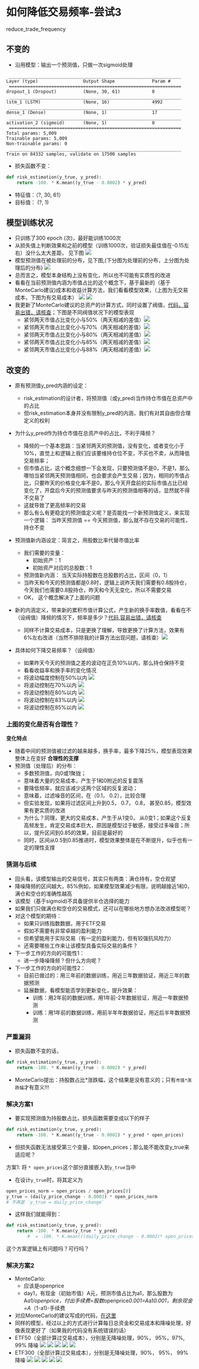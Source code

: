 # 如何降低交易频率-尝试3
reduce_trade_frequency

## 不变的
- 沿用模型：输出一个预测值，只做一次sigmoid处理
```
 _________________________________________________________________
Layer (type)                 Output Shape              Param #
 =================================================================
dropout_1 (Dropout)          (None, 30, 61)            0
 _________________________________________________________________
lstm_1 (LSTM)                (None, 16)                4992
 _________________________________________________________________
dense_1 (Dense)              (None, 1)                 17
 _________________________________________________________________
activation_2 (sigmoid)       (None, 1)                 0
 =================================================================
Total params: 5,009
Trainable params: 5,009
Non-trainable params: 0
 _________________________________________________________________
Train on 84332 samples, validate on 17500 samples
```
- 损失函数不变：
```python
def risk_estimation(y_true, y_pred):
    return -100. * K.mean((y_true - 0.0002) * y_pred)
```

- 特征值：（?, 30, 61）
- 目标值： (?, 1)

## 模型训练状况
- 只训练了300 epoch (次)，最好能训练1000次
- 从损失值上判断效果和之前的模型（训练1000次，验证损失最佳值在-0.15左右）没什么太大差距， 见下图
![](https://lh3.googleusercontent.com/CQw-U9vireeGK4-7ljRVw8mv8tIdhiMQCP-Lts4J2siMCCMRXowy4125Zpse5egQi1HaJvj3xOKVndvN1rMLb2zkZ-d9bd6yuGgaCcPDfYzW9hxt6HPEBotAskeONHlGidK151KxhumI5OOU4YJdWaaDiDjquu-bZ5M8LHCMrt19aDD1Hf1k2Fc283xnrGB1TqlITYkIJO4YnArV1eqW0evD2BmYy-hbtAlGymtDHfIeBLGExs4fnx7o1v0V9_v2LjO9V_4Vi8bkmzzv-CtqP9ReL-FhmtfzKIG3icaXBKbbL2gVGDy-r2mmrwQTvtx5ylAytgd7JxIIdB66bf-m7K4yIqIgPvQ7TAGTOEErAEtawCiiD5XkOPb_qlrQa3W7nbOGjxqal3PKOTMiSHGX0PWN83gjt5cO0wXO7QdDRpnk5i_9Tbbvf3upKCatz0On0ROboJTuZj8pa1dVY6sxL3RcMjiDDMu-Conehob52nePQi80mGSCD1MTKe-x3iKyvXlMGDHM5GPxtGAJJrir60lhsMwcYAPxFZ8DzcRdlbJjqqa_8g15OFf-2gLVmvTrFsXGLPCQlYt_a-oqRb7Cfx6LZRzgYtf2NveX1PKGGFeh5HuZmhlyvXBn=w686-h1136-no)
- 模型预测值在被处理前的分布，见下图,(下分图为处理前的分布，上分图为处理后的分布)
![](https://lh3.googleusercontent.com/yjmnE6AlxIsuQrf6AYepbjXIZ0B5v54lhsm1yHAvlVnACRBWoeYJv3GxfeVq61gy66bBLl9affVqBVLU-rAZpEI2vkvhrlOXWipclXWomQx_o_Wys4A5kBA7PfDXSib1o8FFHxtPX5Cvtl4_gUKOTSFsgR-t_l8JGb_X7yjUaTVhELeC98ifkPIdzJN6UxodRkDzCACsXrBjcS2BoMMhQItEkzdIRA9e2qXzwKyRvyikrPOWf1dAZyGPQaMUasZsnU7oPIbSmH5gRgYIykXWeJeCn7cVCuKG8NxccT7eNtMghkhNjSgrpyf_yb69yI-PrFOozJhZbXuXRE5hAOWsK_r2lfNaqbX2ZDe1N1_AhmaarOqj9RPXwQHpXCZEM6rXu6KZ8kjQLbqhCVs9ZYdNn0CP628JwUFn6shramNNdGcm2R4Mqia-VKs4RnxLGtugm1LIbdAGvh3m6uZUJGjsKHK4hy-2yB9-3RvayeVhlcWvmGCN6x-j5GN4W4eSQRYA5f_ObOX4FXTD4IXpkCYML0NlErftM7QEvbAKff7c5Gy9X80nZgfxM8feh7V3_m_8nqBHTreqnAXRs6wLtDksDlrA4gDMsCuTS2gIkRpqwoK_lrqdh9pQxLDI=w612-h1136-no)
- 总而言之，模型本身结构上没有变化，所以也不可能有实质性的改进
- 看看在当前预测值内涵为市值占比的这个概念下，基于最新的（基于MonteCarlo建议)成本和收益计算方法，我们看看模型效果，（上图为无交易成本，下图为有交易成本）
![](https://lh3.googleusercontent.com/LLGaW6L4dymCc_sav32qADqoYdNDblj84-nlVIfYW5hzO5QDxDQL13R3wHnxdx4jKpXS483YLRGEqY2HVfH_C8ZQvR9-S7G-fHpbk-UNV_PBhagPLWgstdNFiiLnKXz3NnNBx07_mvT51mlktNjMlZxTy3l06n82KQGQpw4tNKKclBVt-wala5QD_xCcXVM2hiKYDGTi77q5mljerOCXfMi4-3pnV0WTTntt0t1uXMCQ0yX9yKyYnxMqe0DgwK9AXRudOrG6X58TMQLTEV_IwBXUGyKiGGF8UuXjNKMexh7CrPz1pm-RuIR9kZLgEFc1Hd9-EovIBzgZmAak-Wuic0_TxynY_0kXcTTZUAVYQoZpGzZN28G-hJCkMMVjwfjUB5bo91RiRLw7qon6Yr5KDeXNZMpgZqX3CGXYIdfkhJUd54sjGbxC69cfrFIao4L8piqmE1P3SGi9e4pvETjDCVDM7gyZf9nm2mX48U-KQWPOiB5VxDsfQ7xHeX6hl7sAR-fUszVgBgyHpDjt3lMnmsvsrXRCbqMKV1SP4PEgSf-sYtW3mhy9mHgkEuGt0OJBp2EeY9KdLJ2wH03_VpuJWW6f3Mn85yjcjgQyS1w-4EUZf56zIpzzinzk=w2238-h1136-no)
![](https://lh3.googleusercontent.com/p4hmnKOZ6-JUVtQpIRbWLLrQS2U0uevY6-vfxQKMUbwiUmIIlANeVxUdO8Tr6YakfPkS1Vg14AIeLwb5jGWA_bk9H4oWp-_CcZ8K1In5MK0YV0LwdCu9Ckr2By7QNiEHXpXHmRw4G0wLPLgRTEdWXCx4FINBThdGA8UJ9x5sDdtACnj8igW7aUAZpRKa9S6W-QgDUAQZDGAQCXGM9Q9JLBwdvTYvvIAHaa3_vROZGYtzwGGGk9FhnxEvYEQSZ2tkeCMz9bI2PtTe7bEHCWLxw8-f70xsqpJK_aFDPiURG1oAmgm4geDTfALa-sX4wIgEEIFJxqVu98-_fqbHgim67dzavsqJNnCSUxwqCmpWKwO3D-gTaetwNF08KVzoBBijIV0MWtCMyOQ-Hc6xJu00mHWzhlwpoIgQEI7ndvLoUeMzPDF9Vebyfy2e4mLG5KfhLTJ8K4LAMN9zVCthWs_c9nbTVDR4g0ViN9IgxFijY3fsB6mG8LPwSS9rlsnBJpjSdlwSi7ZUvxhMTquo2XPmy0DZXx224etNZQsroihfwSBX6dljL2JOWlS82pQoEjRlAsK86W_2VdYxdDCVpSLRxWvnPpIIINh2Yg4UYeRh0_uZwE5QV7z--v1i=w2238-h1136-no)
- 我更新了MonteCarlo建议的总资产的计算方式，同时设置了阀值，[代码，容易出错，请核查](https://github.com/EmbraceLife/LIE/blob/master/my_utils/viz_03_stock_02_ETF_predict_return_plots.py#L284)；下图是不同阀值状况下的模型表现
	- 紧邻两天市值占比变化小与50%（两天相减的差值）![](https://lh3.googleusercontent.com/wCjXegaxLHSoqP2rbXOqC-xH64lGTLOS69Ybtzt6pWLQVsX7JwpmKhA9joY_ATkLi1C8DNEJdL8IvESEarCcoOWqsoiTgU7PXMrhBrU51NBoYIOYb6eZqVGALVZBPavdamAzZxpAuQVioCfRIfc1LOVQaithp_VGdwKHofAOIDPb8FEjwPbTdVCBkHOnJKLSi_W0XmFlhT_lZ_N719q6MK685l9cMV-xq19zzauwcIGSA9yD1IDTNfVk0WJAw64aBlTte9oXrbPrV46Jc4qLAaVR52QvgUDD8_kjd1wcPsUogIoz_q3_Ks7AFqYXtuTkbyMad9MDNeO5R5wIrwaMeFjyQb3ZBYPfoqzA84-jLGcVrWtwUF6MLvH0gj5zrXemwRf82Yh2sSR3c9LH1h7mfve36UiG-kS5ZTBoVaTcLn6HjePq33NGfnO-PzLicwD06Gwx8yd0yrz_lE17PUB-h9-TU9bpM4EfbTVJnKxwfUMk1pgEDr9qhp6aODxpMZQFve83FBUEEatxrAuxy1_r13Sc2hBepbbrOFjMVVhFfhXz_a0wao8KPdqP6k64qh6Xm6k3xHvv-ZZMoE5kbz035kyyepLIjONYENC9EGda4O2xASwc5wOgALl0=w2238-h1136-no)
	- 紧邻两天市值占比变化小与70%（两天相减的差值）![](https://lh3.googleusercontent.com/5RjTlhAfVickwY0adqXbZh_nlhOQVMgR0yot9eYVxs78y9C0YKMw8mjszW_xKSv-jIviNtmgaSEDRBtkZhYNyPr24QyNXrKiEzeu1o-2ROi9-p54TTHhSDxBFcNm7DfaIFMTiSdOBkfIGKGm18LnTHYDjeNlL6zeWpZ1yeA3w_K5q8PkfH4Dq3aTr6atmuBY8pgCr14m8DX46EtOOEPy-w_n2vE8LCKdo7DyCDpvYTHu1fRF6LiLKB_oIsQUDw_tndgudraXI2-O8UrrgA88Iq1CjkjGmo8egpYcxNffMl58UYLuMfBRGDdqKBWjVKj2gJI59x5TDuOaGAiVH6h1IS4T1tVUZXQIQCTT9Q75tSk_jiFrD08JjTEaiFmX19DLFUSxNCIzqNwxYt1S2AtSYTMCxUhryWOeLKl3iaj_LK6tKn4mrqjsCTk3p8G1XAZt1wT4d4ZI8WKI9txmWdgI2Wgzv_zEbHniDHMT37al1RTov70qNeh8aJ8Qd6BBn7OGYXYMr5e2fng4VJx0PchoDvjlLlU2xX7x3OOZoCQ78jMFZMTwqutOzgC7pJtrjz3V8AGQ_GFtr2m7pxxyubG36IOa3bdL1rRY2_reX-sFLvUrYZc8dibX_6a6=w2238-h1136-no)
	- 紧邻两天市值占比变化小与80%（两天相减的差值）![](https://lh3.googleusercontent.com/bp-7-2QbY7kQqTK69_lY5DT9UgTzInuDH0V2v5mwebxt166TavSjvEOrYuA0uAZxLQ4O7wJKqXIbcAXvk_O0AqYGtlW-p1hYhlyYq4AEoWIXPil-jivoh07hYPUyQ7ZuTXSe9VZlLwuvIz8i7JZdcqIQHIHJSruVQCHTqhrE1uAkt7qHjU9GsuJbMPPq7l0UQaPGTQo-GMESt6mOJ1HeywrLrCTogaZmtiO-njQ7w55-G4rin9KE4VH9gYwu_PCMOj4K_q1M9qOriNVEzuY3StXDkJHoPwgabBOaS4mIOWImlkdp3oTLCD4-wxyj5azl4ruH4pTeS8zZE4iKkiMnkVbWogtlS0ZldLnnQgg6dG0jmxxPcL6PSKhw3eRAFa0DsPrQjtRQBtNKLRa_F3w-XMeHKXv8kn0c8AsWN0T6JJHjHnfEZheGhfS33GjvDEwYne9gDVjlqsnTmQ2_kSlvRjIqrYGzdoBCBH6ycVbpjUZZmGc9K-ZgzbhwQXpLI7HDgApdMtLjgATTE0kgUOciMGwVWhYuIfE1Xey7I_lDPRkjDRPFMVKIEoKagm0GReQnaYuLjJM06PVHbLJKjLXronAktvNyaF34GmiHDnhxmLPwXW1-9AbpyhLg=w2238-h1136-no)
	- 紧邻两天市值占比变化小与85%（两天相减的差值）![](https://lh3.googleusercontent.com/SFQHZ90aP9cyIZ7Fw83W7U-bDA_FWy9tgPktP1Zz_ccKGAztngmfavtoO14Mju5B_xaL0xUKKEq9wsEnEMt8WXfsZ81KtMXRF0Rigjy6uF7wCKxTSemGi2tfb178NV0k5Sw7kUvh1x025Q4bEjyQ3H63-7U8UDWbtNYH_-JtOxXavpCAVMGjek5Yl-2OEYq0rM8ytHykn7YsOA4aPfRxVkbQEqJttfaEnuZyYEPt5vjKV7je11B8eBczPJ-iyF45SofB_hMTYZLsIRDMHDveH7STXGGjhCMFmneFFwuh9JXkN2Zax_MiIRWueDV0OFFIBn7RheaM7pG-JCXciIGzAooRZL9ALCSLwKnZf6fK4IYBdG8V7dHE-dZe7uSuxNtyEP7NU2d3EN9IF5pGN90jXdPNJXQrhfrzMBFZa_4mE-n9y5RAjN0aPkMMFXZIhaEZ7vrpxlW-U-Gu_H-4Q4OBtZzS_XpjqT-gHxop-QLxijVW-qPDgS3Pi9FV380XLO1W1W6GhzfvfrUwg2Yx1EF5P9w4c_5Pk3wfOOqQX7SSpkHCqFZjq-9F-GBKD115NwThV7LyEXm3s15pTSudS6CymAAFV2Wei5NSEIHpoboxJwQI6V7_ksgL20R1=w2238-h1136-no)
	- 紧邻两天市值占比变化小与88%（两天相减的差值）![](https://lh3.googleusercontent.com/2Hp_yyt3YkwHVVWnwcvTSj8AiObeie6DmjTZw5HOMfjSS3W9F6R36uyiSQpA05au737W0_sP60J-WrayGxbCBT85jmGO_ldNrBP3qkwRIjiHXUC-cgg_JW5T6x3PK8ildT58JWyAhojMtZrMSE1w72vCDTtj5EjWVE-p45jWt-qWR8ghG29lrLzTJ1dBs3Q1ECDy5widvG58EWjg9Biwf0cxrWliy7Kq0JcJ4_vWSDrKI91CJUI5Fe4lt3AUJxwZKNT17yvLAGKNEssXoaBb4-eXiZ4LvccoV1SGGAtN2kIBb_R57kHsuGxZlFLikeZ3lM2YLowHiztzj9SUNdok7gYUVBv0WW19MUI6c4cPOC6UgtU6yuGbemOh0IoTIBvOSv_3LDWQu6AnnmPfnwSEwMITfNWKTMG8gEzLo257z-MwpO9SeoqNYaZQjD7S0qFqvh-yL-OKtGacpguhwUJUmiLOweZh-RHDhC_9o06q0ulRz3FOrAZitGuJRlqLekk5EiI1qFZ7IKcp37xghP05tacVxyr5tjvtiLJmdSxK6WzpJgC4q8ooNJcgPsTTCVQ-eQe_MPPPnE6nk7SLMLpvkucY6hbPinWheBgdM8BqTe4PKqtYPkzXBLZf=w2238-h1136-no)

## 改变的
- 原有预测值y_pred内涵的设定：
	- risk_estimation的设计者，将预测值（或y_pred)当作持仓市值在总资产中的占比
	- 但risk_estimation本身并没有限制y_pred的内涵，我们有对其自由但合理定义的权利
- 为什么y_pred作为持仓市值在总资产中的占比，不利于降频？
	- 降频的一个基本思路：当紧邻两天的预测值，没有变化，或者变化小于10%，直觉上和逻辑上我们应该要维持仓位不变，不买也不卖，从而降低交易频率；
	- 但市值占比，这个概念细想一下会发现，只要预测值不是0，不是1，那么哪怕当紧邻两天预测值相同，也会要求会产生交易；因为，相同的市值占比，只要昨天的价格变化率不是0，那么今天开盘前的实际市值占比已经变化了，开盘后今天的预测值要求与昨天的预测值相等的话，显然就不得不交易了
	- 这就导致了更高频率的交易
	- 那么有么有更稳定的预测值定义呢？是否能找一个新预测值定义，来实现一个逻辑： 当昨天预测值 == 今天预测值，那么就不存在交易的可能性，持仓不变
- 预测值新内涵设定：简言之，用股数比率代替市值比率
	- 我们需要的变量：
		- 初始资产：1
		- 初始资产对应的总股数：1
	- 预测值新内涵： 当天实际持股数在总股数的占比，区间（0，1）
	- 当昨天和今天的预测值都是0.8时，逻辑上说昨天我们需要有0.8股持仓，今天我们也需要0.8股持仓，昨天和今天无变化，所以不需要交易
	- OK， 这个概念解决了上面的问题
- 新的内涵定义，带来新的累积市值计算公式，产生新的换手率数值，看看在不（设阀值）降频的情况下，频率是多少？[代码,容易出错，请核查](https://github.com/EmbraceLife/LIE/blob/master/my_utils/viz_03_stock_02_ETF_predict_return_plots.py#L209)
	- 同样不计算交易成本，只是更换了理解，导致更换了计算方法，效果有6%左右改进（当然不排除我的计算方法出现问题，请核查）![](https://lh3.googleusercontent.com/mD2LHECAL_u5E2U-SeojP0sdDu5mgGz7fC_08hG5l1D1Xo_MaLIatBq3r4VP1LrGKL65Omk7oJc86ZfFnLXJvAqyEJvBr5qmQjT-yORPfjZaEZeWN9ddXgfmhvMD6p6LI7gG7KDKm1QS_2dP-YlmCzyc7km5xmqbpFYH7ha2j9kro6URUfxpZSY-C-Il208wh1CC3q0aYxQ7ZfBTNobd0Ln68zIq_s-C7pKzKUPSTeV2QDud-LYffc-eojOkKU7Tk6dJ3kowIjH0_YbzD9N1yPGCz26QXUEtdTjNpJP2aBFJuao5XGdA4XKYmHW29MyubT34zo2x7r2H8w8KhLAoS-xcGW7_xFebAS7_tB7kck_BJfOkIElknF_LjXqCaczXZvaAZzSlJqUPZGr4LT3Q8TtQ0tVeqqT-xM-jRJeNsa5Hy04s_gq6c8ttn6r-opUMNP2fTKY5mosvkrlipZQeMifI1nTlaA3EecO2tbVjsiVbg3VI54he2Pzpy4tTU4lOX7IvzleF1L3lsvIhJeXN1Ba_RKzlsYzFLeHSOlejx8FAUUhGEuRn76ble4ZOXl7iTcFvszVyAx7aq4Mn0flv2XezhpNnimxbTFxs2Cb5qeTOjSzqJnacI3fy=w2238-h1136-no)

- 具体如何下降交易频率？（设阀值）
	- 如果昨天今天的预测值之差的波动在正负10%以内，那么持仓保持不变
	- 看看收益率和换手率的变化情况
	- 将波动幅度控制在50%以内 ![](https://lh3.googleusercontent.com/MQIUsT1XXCxQElCY15IsDWf9URR9vIbjHHqZEQRrpQTk1SC5Ktnx6vOxPnzy2ytoIviM--Vn-UYgrlD-hoqMVn9kZ0P-cGJn1pqsw8hfDhUq8h6NwIlXnv2s1HwcS758pThubtwyT0EidWokgqA7dApW9DWgMfW16yjz9fc51ElVARZugNDpwpfaptvsXmU2GgPUJSVkHFEuy13_h1rIga3Yb_r95pHmYVzyktajxX1evUeVhjIludE70xuA1T5LWUqzKm9pdZMGOPwqY8-_dWXspt4Wr0xJyu9DgkZpCQpABZ5PmduuNvVgFtmpmFLBD_QumfuqbjoFBPZRr4wlWf_hOnufkDEDKG1usuaML1oEJHD0gZEZCHdQwB6XAdecbEdCcZrcwQu8_qaIoE1D6tF3ZZNDAEQwA_P9lyq3Mb7EdILLYSvDKjTul246BcUdXNzhtYGw5OActVLiLWWaqnUK56BNHZ-yjAY7KFKDW-1jpH4DJq-lSNQLkTuXX-O6q3QGt9Wp0NM3kQtDQodAGxvRwY893V8N6VtePnju6YtZFZpqR9BBHzA6GueoUwWG4KdQFzK1QsGMgRtr0ajXPYeM4CYO3eUFVwvFi7YsVcY5vb4FcD3BAgSY=w2238-h1136-no)
	- 将波动控制在70%以内 ![](https://lh3.googleusercontent.com/HOIhyiAjZU97MKSFt8MUzN3h2NJvE5CxjfSoKgJCj5vkIdWmqtAAtm7V0Q486IVLbFHj9XvUvdUCzX9r5tXHL6bevVjQ_XPL3jzLaDiDmm-P9pfc6EgYq-w7dnvaA9479ei9B2QMBdMXSZexFuMzpv2sP8sVc4Mt1BVkKzyEDSn2AwPFyYEBVw3I8T9RBZVRiUMR1iMc2Gq6vNMPGvNmsSXXR9t_-zvg_8yev3ck2y5Ho3ifgCm-6YEKdgzqjVgqu--ie9GcX_Q3jtuAAboH2h5ndmeKZI1_EfzCbJCPo3wn0dZaERDOCLBaKT61oL6hDvQQFaKszmUaaMxuD2wZIUT9ZEtphgwlGFCZqvp2e6Qb2hbkDmWenykm3AAZvOh4YoCm8D1SghZdY0s_bMISICIu63aatkil768N71ku2ecuZyLvKQogRLIAddNu9BeRtfWgmWJ1mgMvPGnLieyeSriZmL3db7NJtjb3PkovCGdW4904K4F6CufWNlYjKH25S1XiyEy_jjE8-BOyDyBf2hEDq6vH-wm_G2xSIiQJY4k4gSiODSRRcDhMwyhTZAHcFYqjjjeTFkhLATMbiRFoF_q3nkgZ3LHMZMpb5Rv6YjY4pUQqsN3OS-n0=w2238-h1136-no)
	- 将波动控制在80%以内 ![](https://lh3.googleusercontent.com/s-qvGvGH28gmP8Zj62ZFwTsAOLxKJ0ey-ojfK9nuqh-TjOyFdrT_nYfgpbGwbwcg2FoB66c6JtDQIAH2Sv42--p6eLx0xUIDdJn414iNK1jnt1SRD_zNCHSZpaxViRg5BkKWpl31zI02lVpUusjtAFuLUejO9KalcVhkw55FtYtMViO6zO0FuK7CExprmLXPj8b13I04jwLjdbMP7ZPND2WcL0VuNswosCryUr0xDYrFEXsI8f8h2TjkzAhQkX_hPfzxRWN2-Mq1oB4dCAaMEMTrdqIvi5MN-W-pgOEgGJGnawW46ro8e9f1FzJiwrLR1DZ8PyteA6E70XM-Mf-pNLG_5WIiur_4QSiUtL54Z-_sZ23ZCnuEBXlv0-9QODm4DCtc6SY0vXXViBJhAQl9GAWoNtK2tz2eoTqkrbEuG0i662QjJTBp4r7jyit5CPbRg4O8K7f-mFL4YrWcwckkljHdvr8pZ78si5G0UDQNpaQZIWW9vSrC7MDKf6E5ofAIlBiVtSI3tTEapk1R2WFr1G0VbxHuDVYQNLb3oQnSSv-MpSQ6E6TEdGJUpYR814fVE9yZxKKnem_WbTf2HPj5IWpBMueteqMm0ze9ti9u4H-2912K2WpRAlzM=w2238-h1136-no)
	- 将波动控制在83%以内 ![](https://lh3.googleusercontent.com/yKNwRbQfckWuzD06zgG_vXtVhuS4XQEyhgvwPnATpJsDJdt7vrwiQeoGUTlD7JUNwrpUsUkgSU1mO5m4lxdBuvfNHASvU8SPuBV6npM4eTtLAFONHmbD5JAslZ7LtnnX0RofUo4I-dmG-XHz0mrtWNwCRwswf8WYfpQvbxE4PzK7bQu_OZWB4Vlp8ZYYCF2BFiU0TH-O5R34WxtHfK53ejTVC77wwPMhSVzBM1ey9PupMXOHhlHukI5N3vbBymU-OLjvUlgas3NVrJBpGYSlAGO5POG32pHInUIIlrWIe5yO4xe2qT_F3yl4g9skA8uGWmZnlXOFxvfx1ZQTSgH7tRX1toO4Gkn0p69ymBDzIi73kXGS7q0hgDi6ebdZ1q0KELExN5VorJiNCpRhsv7T9mbCuXqFqua5IiEvBGheTee3NUs0JDR3Oxghy7dtIjxl9zjsi95eZ6AWeQ2qkZppQ0--s5-yIsaldHyNvEuRJYHOqprk4lbEjGr6QQlFEu3Hepb3CNuZhky6Zm84_6-hxg0VIhpiS1_5x6L-QBwO5lttElmwBG8IVKq2ph4UwtIen9qe41U5VuX4fZNz3dCHsLLb6dN_5c1giIK9kj5uIP_G36oKh0kKOzpl=w2238-h1136-no)
	- 将波动控制在85%以内 ![](https://lh3.googleusercontent.com/wxEUDphErgOuHMhIr8f1Kl8IORyIIQ-xGa1KQjsFkWUfjMjvLt1akZ1O50d_YCTizjsz4t5W8r82JBrRoYfZ58o3prZqfzAP4jqN3SFwXGrcNtLui1UtYV0svgLcWVEaXCF9ulpm1Q9938q7MRRvxDpUf8zMbRpnh29SBL3PBeKip7LS7jKLtErFCV4Vqt6YjyQengQQtQN4t7Iqyc9tCsByXwcGk9ICoSGRri_OqVtBY0N4NLCudQlOwqdbiIzrI0rWCV73YyG2SmopiHYaJSk6MuM___EWPdXSG2Tc08lcblGnOOTa1BHlcLSN6kzxAVjpPL5wweOO7QZONqZssktznOWgM6_TViA9j3S2eaSsqEmMe8OobwXqxvEb5svCF0r8SCyoyy_rJ_SC6CXbxpm_1Lqw3-MSbpcob5rpHrRwkQVlavMq_Yz8aYtCOEDEXOGiBZom27-oSvO5zUVQmUpBNtk5FG1_mEg1qqJZNIddqDd7dE30Eq3bQIm50S_g27IXO12Nm3TmU-bbRiLgNQr_RjSdGGVKEXhdjNLqOt8kSZAtflOqJ4lbiy_VCdzdFnu9FVBkkqh3v_Md949Kc_HEcDNuTKi2JCZhsGTwXFUDJcFtYvCdyUd_=w2238-h1136-no)
### 上图的变化是否有合理性？
**变化特点**
- 随着中间的预测值被过滤的越来越多，换手率，最多下降25%，模型表现效果整体上在变好
**合理性的支撑**
- 预测值（处理后）的分布：
	- 多数预测值，向0或1聚拢；
	- 意味着大量的交易成本，产生于1和0附近的反复震荡
	- 要降低频率，就应该减少这两个区域的反复波动；
	- 意味着，过滤噪音的区间，在（0.1， 0.2），比较合理
	- 但实验发现，如果将过滤区间上升到0.5， 0.7， 0.8， 甚至0.85，模型效果有更实质的改进
	- 为什么？同理，更大的交易成本，产生于从1变0， 从0变1；如果这个反复高频发生，肯定交易成本巨大，原因是模型过于敏感，接受过多噪音；所以，提升区间到0.85的效果，目前是最好的
	- 同时，区间从0.5到0.85推进时，模型效果整体是在不断提升，似乎也有一定的理性支撑

### 猜测与后续
- 回头看，该模型输出的交易信号，其实只有两类：满仓持有，空仓观望
- 降噪降频的区间越大，85%例如，如果模型效果减少有限，说明越接近1和0，满仓和空仓的准确性越高
- 该模型（基于sigmoid)不具备提供半仓选择的能力
- 如果我们只做满仓和空仓的交易模式，还可以在哪些地方想办法改进模型呢？
- 对这个模型的期待：
	- 如果只训练指数数据，用于ETF交易
	- 假如不需要有非常卓越的盈利能力
	- 但希望能用于实际交易（有一定的盈利能力，但有较强抗风险力）
	- 还需要哪些工作来让该模型具备实际交易的条件？
- 下一步工作的方向的可能性1：
	- 进一步降噪降频？但什么方向呢？
- 下一步工作的方向的可能性2：
	- 目前已做过的：用三年前的数据训练，用近三年数据验证，用近三年的数据预测
	- 延展数据，看模型能否学到更新变化，提升效果：
		- 训练：用2年前的数据训练，用1年前-2年数据验证，用近一年数据预测
		- 训练：用1年前的数据训练，用前半年年数据验证，用近后半年数据预测


### 严重漏洞
- 损失函数不变的话，
```python
def risk_estimation(y_true, y_pred):
    return -100. * K.mean((y_true - 0.0002) * y_pred)
```
- MonteCarlo提出：持股数占比*涨跌幅，这个结果是没有意义的；只有`市值*涨跌幅`才有意义!!!


### 解决方案1
- 要实现预测值为持股数占比，损失函数需要变成以下的样子
```python
def risk_estimation(y_true, y_pred):
    return -100. * K.mean((y_true - 0.0002) * y_pred * open_prices)
```
- 但损失函数无法接受第三个变量，如open_prices；那么能不能改变y_true来适应呢？

方案1: 将 `* open_prices`这个部分直接嵌入到`y_true`当中
- 在设计`y_true`时，将其定义为

```python
open_prices_norm = open_prices / open_prices[0]
y_true = (daily_price_change - 0.0002) * open_prices_norm
# 不再是 `y_true = daily_price_change`
```

- 这样我们就能得到：

```python
def risk_estimation(y_true, y_pred):
	return -100. * K.mean(y_true * y_pred)
        #  = -100. * K.mean(((daily_price_change - 0.0002)* open_prices_norm) * y_pred)
```
这个方案逻辑上有问题吗？可行吗？

### 解决方案2
- MonteCarlo:
	- 应该是openprice
	- day1，有现金（初始市值）A元，预测市值占比为a1，那么股数为A*a1/openprice，付出手续费=股数*openprice*0.001=A*a1*0.001，剩余现金=A*（1-a1)-手续费
- 对应MonteCarlo的建议写成的代码，[在这里](https://github.com/EmbraceLife/LIE/blob/master/my_utils/viz_03_stock_02_ETF_predict_return_plots.py#L320)
- 同样的模型，经过以上的方式进行计算每日总资金和交易成本和降噪处理，好像表现更好了（如果我的代码没有系统错误的话）
- ETF50（全部计算过交易成本），分别是无降噪处理，90%， 95%，97%, 99% 降噪
![](https://lh3.googleusercontent.com/o-fTnc6ub0aQkk7qArgPFbCO_XPMO_JrY3EED1D5ld9xaPPyPVgnjEBQzImLsRMkR7PBrVdKu_NpY_CsA17S67idQgXZ71OY-p5vES1S2Dmx2Eb9TGr63kAQOUB8mk99QDZ1uAUj0lMePwcnpGA59HTl2lBZ0rKyTtCPJ8i8WMp7QbfrZOXouy15aLgDzu_zZ730KzhfahUhRzwACn-V25jy2vZahM9U1jLQmoAf268q773EXs8Ko_cpEegCE-VkQw74pu-E2Al1duB1GAFZhChojxdoModGSJw5IGaYB0vacz-DDaA6W1tEWFoNY8u4ZfwD8Sc5Xo8A6L-9tVSsmDueRg2CLq3t9MJG6G48o3uriwlzI6n_vxdzIz4Lq_BHKKbzuzyeKr9XEJZ84hQ0GYBMLxafif-i4Z-pDm7c6EkjBQv8NLUr2QUSpn-DwfKaJnOxYRutZxPx8blqVrrRQd0N_wRq5n_5z_tM0i1vS_dGwzBPDOPVR7Tu6fhSHTTZ5tRlWtYeq-btCQ7D20BKw5ag27CKGeJeVZj1qfPj56qfrNKgNtWi3XMRHGZNZLTeh-z9DKxd8ilk3SeEty4YzoBDtKME1FbFOnYHIeDwrE7VOwDEWmVnSpnv=w2412-h1224-no)
![](https://lh3.googleusercontent.com/rtVOoL_06RTQLJXH141rXXD_UTADp6w5bD8zmr_dtt12lZrQSJ9t6Ib2NTdQ-tO_L6GxxkEOQJeFx3b4egyjq_NEsmhqadOz6X3PpLevsLGEaR7ucEsbEEjJa92m8R-0fgkgvZPUmJEP0a-4B4KZtgxP-lDkEHzpiX-TXkkAQhTXQX0IZpflUzL1g98w2ldeGSaXIrlyOlvotse03HC4DmaFg_fmuLz_ZRz4rzCm-7OBfXDjI7b0DseUwcMzuyFzWgwI90-m2jJwn3ENPUSEFndILss92OmisNZF3cfjoy3Pk4k6GHDQ-OKMPbVBy6oNdwt4c7AGQV1UMi2B6eiWTT7IpOIuEss4ZpLOmqXDowZH9vNIsr397lsdO2A-EOKPk08ltXozzX2zkVuHKtr44gbiVjtPnCeMVCM6rzwbnZ2ank2VLWh79Fp9TKxWYHpoSK6u18LA8MiYsxsPDms_EJzV2HoSCzj_szwr417ErUYO2Dr0PCp5c4dlUyxfgEltrGCTPLDQMFQDgiSNR53Bc-iw24ldF6tJu73Pjbtl98sAy_aq6jJzaNS-JfgcFntZ1FlMEVu5dOEvqMuh48_lyAYUuXa7_GemgYm9eM127H62qI6bj1kqYFpa=w2412-h1224-no)
![](https://lh3.googleusercontent.com/OX9eEEMmvMiWkoqCfVE83sS7JXTdzFkT_txXSu3Z-9wGHwEwJLsUN4YbydBNntcj1Vdo0qDkq_Y9vMJtjOWaqU4i8vt5y_q_Lzas30K6mPMg48IH8HTSnAz2gj42gWZFakKVR7_KmwtFTYEqCPPxgKT-q1fdJq4-SGP4R0fCXDHguz47vQ8rYgOdjg7j4HC5mcTmL5v_d8R38zTmXxXaqoXUXD9e9XqIOyMKw_1VrpMnqrXkGQc4WvEKE8z6u6oIwV3-FIa3MNMaZ_NlVQ0GFEoqmb_JmKBiDSMB8LY4jrvkwkJXIHPOJXo8rBz5R1ayW_rLt3Z3L5auE6XW6E8jmpKw09sAI0oeHiaR0153_BULcdKFBPPcEZ_0m1PQ24oy9k4LuyFtT2X_IbayuWIYzlbEvcTYLbG78RlUpMKaxowYqwruFNpnadpbLa2DCgJxUUZbK2JzzEHeK93C8wtGAjgACr6XbuKYaEyzIfp5CMZyv234j-AXbRoR6wXoUxkB8z-Lfp5bagRcSCurDeTtA64c73yQhALwCVHhqAkOvYAYI1rjhpIj66ISJ3LnP90rMhSZ89C0t-KP548BtfxbylNOecsrSE5aR1z9mEiNlPVwv_mtFRS3Lf9K=w2412-h1224-no)
![](https://lh3.googleusercontent.com/JNAasddiS7gDsVzrBlRjkz2L4vRgEIlagLUdAOb2KGaQiaPsllb88whf3G-chyIK6qOzZTVdOF11_HlxknrRD8_Ev1MuuvLv4Hsxxrt63NSxLp8CU-wz25A7znxwLbIealSD64liKfnDAYnKp-yIxVEXw9ud1cB8tyD9rH7OgACHDPTfvcbrsSH_WDOTtPcakhoXxMFvW8AdYnoYSoIcDLhnQ_K4kh1QaoRbtXc3sVvWTDwy1rOv4u0ObUDHsy4BsRELrtrRLLoZji0LBxRdsbR6IWlJsmUuThzhn7SVAJk0ik7iL-EyWWmTrIzouOoRF0prq01MQ4MZQ92NA0Wm9cSQ_xycTKoh-fUBcdEvFwW6jm99rmiTOCIWC71o5vJ_PLNwwOc3TG3wpOgCZZvXtp4QrPtL_6VePg2Ad_rkD6oLq9OP5D_kgKJHgqVBo22YQx1mOIm76o9OWNyKnOU2OqDHx5krB0IFZpFr9tEEtTU1i_QOynQhYzvd_2-YFIBfmqQVPk1bA-JldbxSLLC48iI1iRHZ089aXsP7tyFwREsoRr4duZbOEpUopmA6AtzaRpguB88YKlRnLdSAIQQ4sl6yoldhZTe3oOfzT6JSS5V43H7Lo0R1eTc4=w2412-h1224-no)
![](https://lh3.googleusercontent.com/CfaX7r6bLdQarBwYNTDfNB4-dAQiOgAyYLPUnrS8BYr6ttFPwNloqRY5jK9MpDgsvpZv06xg0MthoU-lWengQp_EB-KG4uX8LhflsPMgyfGeBFE9tps5yKQTQDJU_IKzz6qJQgcOEdIfgVE73B_9LL53tsX5tGOg1lf45d-Ky02bX7VD1BtdF7vP6on9DaXEgaK9HbRnS2UjtXn9a5VIKnmRvBa-ECPy7IhDjWPjcNj5KOvvMrB8476DlGE8b-B5WPq2CDOyAVabFNxDgyymAh7WDniIvzNnSvCcevPCSYKvHyvKWlRBVz82rm6-jQhoKyFPGxYp_sxX5-h9Drl3YnQaFkoL1GDynsCeI2j7ZZGmQoCKlJGbCc_alwrPyDtvsp35PfeS5EsD4hkpKkoAKQLpWFfqSkBIlznpESF7DGgcDkp-Bk0YJZM9XZS_RRMUfEmDD8OFLN8VeWWprFh84Trd4habfayu7k_xm-8X8X3z1SpStyOy8WPHru79pn9B6WJDIO399vH7SQpzz2WQov-LstI4PEwc5lpbsHP8aeTXRYAhoGhhG0brVtCQ8EI0eeq8bP6GIUVE6wpiwRJdFOAk0gHQPujh1JJ8kHUvp4y_fvMwWVEjGuqZ=w2412-h1224-no)
![]()
- ETF300（全部计算过交易成本），分别是无降噪处理，90%， 95%， 99% 降噪
![](https://lh3.googleusercontent.com/eNiUEpR0Tt615v9FR8I-titHC7nh1yBGekzHo10pSOb48XVh9ZQLJaUJnwYdDvoUPnuiusJ8FPtkPUsSm117sHvXUSDzD4vo473pq-EAGoJI2dCG2-56SJQ0Zd5ZQ_JiUUp8i3lXwmCMewhBU21qBnuZeDB1XBp3EvtaC53rJKnv3hWWLY0BD7ye4ECrSKKpOjCiB1fC0Qgf5j_ZfoStvTlfwe__4SKTagb6yzWjbZ2FX8RcC3fS6ZVKRTre0OixfKzWHGiAc97Qe37_zSFPw4bvOMM6E503EI_3ybiRbzMwKwQvvInOnKKDCTrG6OCa12jqvhP6cM1DiJdAC6s8Itfzjj447YxmoInRmX4aq_edJinow6uZMFi4w5QKy1mRpN__xo-oy5YpBMjTbNRPuh5XEqQcmsM0nN8pPufvQwk_RmBphb12_IhYi5bD1igZc8lCqx52bLLufQURYuOOqVDfQLef-FqoOLzBjIL1j-_I01DT0068D4YRfabvBcjEhpJOOY_noz-6jyZcTMehmFzCGN2CiUzcIKYdORTe8_gxB3P2Xmyg0_FBe0N9N6krJdP3IKwqR1mS6tgcM0xkXyM0opxvcnyXglfXj3etYrcRl40dANrJC3Ko=w2412-h1224-no)
![](https://lh3.googleusercontent.com/9PE4q9ebuoVdPUhjM4tCMnV1zbDSedAEOOteN7bPcQIjKc0msSBoYOIBAwlXDELiBf5HLMbnAP924ieSJXOdxhD1Xcw8EoaptMF16l64tAYkUNdfZrHQeiPGtrvnCjrXanYtZ3WJj9qqhutSLSw73Kt31MvXhrCL45_a81nwrwNOjKhIvNXWTYwplvj8S9hdApSZrk_2jwwJ9wzifsfHh9Umnh4EC70YaTwdTos6yQ561WHuV39jj93UmszS-lcgsfXGCN4zSx_R0RWaQu5u64BoiYz4IeRAzb095TTNiYHL7VpLUXqt87DD6cLJ0j2YS-aXeH_bDfA9KZcefNAXWLzegiBNKsP5eNWqrhLOW56DQj4eazz5rE9_3HDUfRCXQhZf2_3nfUK4yvruKgc8kzZHNBg3MEhbaFFDlzLE9AXO-9bTYgVgaK9r9jJUxR-GZVPWWcjF1cy6tRztQKYnqtgDIZ4sF3kL5LPRBXLjUToHwdSqhxYm5vk8tpdCQzXHbh5WRFRNMZfiBCXa3rkr5TGudNAfzrloF9CtLnQfkqEcu4dn5i6oTa3TneG_OTZ-dvp_fT1G7VESQYVaEQZENsyvfzpR1BJ-sUhdjANja1R3blJL7bUfdQQJ=w2412-h1224-no)
![](https://lh3.googleusercontent.com/TlUXkHM3aW_AjhDZ6pUjnICkQ_UX8EV66CFLHf32cNf7GZynzo_lcAtT2ih_21nPWY4_wcL_yJa0_pq4klOA3DMkNgfL539Nm-2DPmnWlcT4qqKbXzjpr0EudV7WesB5Ru969ejj-vLsRsh-gQw6DoqSB8M9ByT2iylKAuQsxGXyQkbFYRgEUO52kedpKzhFebi_6qoKj7qEdNHS_Eo4f3mAAB-6Rl0J23wtBUWduKVdkH05KOuLQSH4AmBherjEJBW01CyD4e3NKKi0NwTRNqyE1l6_buRctryV47fsUtPv7lyLhBrTFnFDN8TeZzvD5Ox74kuw5Zvt5W9PX-a_GcYksXLYFVOkMPb15u5JfkJYrCu200kNuoYHteD3sOiZLfIsbxM8HadG_T0hCqXIhVi41dmV6Wcy0lzmYPGYduVXeOeiNtlzCL7_cripOksRZR3hjCt0WkEa5t6TJ3Baz8h8HDNxC9MSSroR9O2W_kumlKF0ZcGcm26LXish1YQ32mcvEvTdDkDG16yX6_C9D9E4K7QgPZ_kWLOCRV5XTug9xZUVqFVOJXJd8xhm527aeIDrD6Al8wTs45pY_qYjaBkvSCczWye9HldPG910fPjdEW6tvJvKBX_T=w2412-h1224-no)
![](https://lh3.googleusercontent.com/2FOwhfruij_R6wCv1ZC5p4DYnp52wPZMN2EmyuP13abAr3oNadlSlsD0oAnlQ64GeD5NxX4Hgh0FTU8zCJQjoRnQva12CiZOZ2M-Cl5g6zYwORMzqpfU1X26qTcTUVuMfR8z2eW-MzmE9SF_3F4jJJvDMCW6qFBcsNjX5qAFZwm_gccFo3bmLulvwbyVjYO8OcCbmZnlUnUP7ReMBKqcSZ5OEAkqoy8HTkiWPl79fAZx454Ra2C1oWBRwHv5UE5fSwgn5esagtWpNgVW6KmcsWfxcFr1g9jeoHZ4PhODvJQ6tdVhH7pnOv-eyj7H4xmWfrlHAEI0bSMy0jdw8OeYFcb09tQhKdJGweDRk0VLIPgAbq6MeVHI0g__sTANaQYoN5t_8tSPUCvE_ZpNdE2n2SE-Vc8luepek8ZeqAs2B6K3Fa7htZisNpu0W194JuxuuWKAD6oa555CMWWlMmBCFaguV4PB-DKXHkrzEufvLbxWh1YA16f_x5QZvFOi8G8jtotzGdX5lCOxQYsXnfeP8Zl4qgQsdwht4ZY0GM1Od_jFCtDzQN0mekIN1ArBLXE5M80R5xHhDiczvRZI7eeZd6UbF1OBllXojMvawBbniJFC2WfJxgFG_IWT=w2412-h1224-no)
![](https://lh3.googleusercontent.com/uFdrDqndwvUE0Rd-otjMJOPa9HSnYoKsPVjew2TszvE2BMFp9wIZF5BYfa3kJSeWGrsXjI0u5hS5wzldLjx51wkpPBtnOltENaC6BotvFh5FagJatER7-TOFW3GvLsAIjA0kjjGWtABvEIlW0RW9fLzV7QAps3FrRvGn13_6voxsww7vQmmOFn9_wSf-h8_t3xT8ZjV54BC-08Pr_mCmUsEU8pwJ6-c6MmLSAyTMRPHYuZjTMb2iDMRx2pMEyM739jcE11naBZsyx8V56iCYZlVLnDlBhe2m7j3ZrwYGVwRUE9JtjdpBO_ctJoJShHS5Q2n6mcvs39d1dhUV8vFxjThztMmGRVsNzPUhRhqBb0VV61-QfG6s_YNf6pqN0XjSihieSaKufDJY9CMJnubiiF9026FGxaJWiDtZfeFRoIspUWSe_GXOOKr_5beNmoS_4R6VfejD-Bf6cneXZOBCIDeWI9nqjdXd9GzRvLq9Tf1CtRLO7xpIKgP04x9RHyAssYZnvDOFdrw1OiMObAmlhB7MWOwNf2e_Uj3ss2aPQvRZpI6OOEdWXSkEdKgxDrMMoSdalTMTH3fgOOST7Ig0jAD8w5TdVG7_uqCB5WE3HiaOYE2G5ReqNLsM=w2412-h1224-no)
